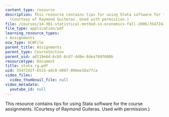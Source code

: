 ```yaml
---
content_type: resource
description: This resource contains tips for using Stata software for the course assignments.
  (Courtesy of Raymond Guiteras. Used with permission.)
file: /courses/14-381-statistical-method-in-economics-fall-2006/3547242fb515adc8d06f09bee38a77ca_stata_rg.pdf
file_type: application/pdf
learning_resource_types:
- Assignments
ocw_type: OCWFile
parent_title: Assignments
parent_type: CourseSection
parent_uid: ad119e6d-6cb5-8c67-4d0e-8dea760f080b
resourcetype: Document
title: stata_rg.pdf
uid: 3547242f-b515-adc8-d06f-09bee38a77ca
video_files:
  video_thumbnail_file: null
video_metadata:
  youtube_id: null
---
```

This resource contains tips for using Stata software for the course assignments. (Courtesy of Raymond Guiteras. Used with permission.)